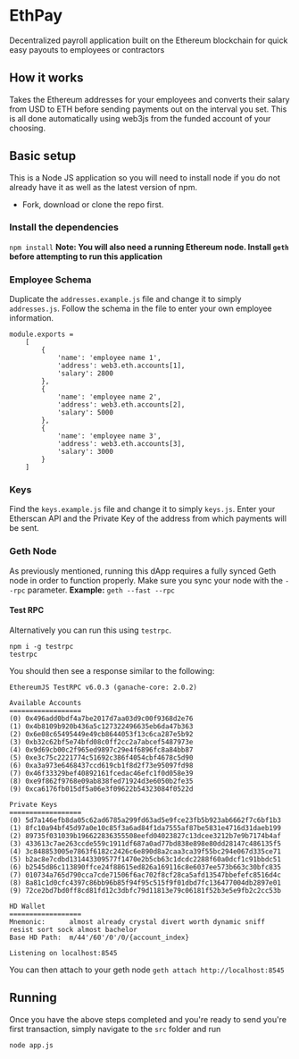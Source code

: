 # EthPay
Decentralized payroll application built on the Ethereum blockchain for quick easy payouts to employees or contractors

## How it works
Takes the Ethereum addresses for your employees and converts their salary from USD to ETH before sending payments out on the interval you set. This is all done automatically using web3js from the funded account of your choosing.

## Basic setup
This is a Node JS application so you will need to install node if you do not already have it as well as the latest version of npm. 

- Fork, download or clone the repo first.
### Install the dependencies
`npm install`
**Note: You will also need a running Ethereum node. Install `geth` before attempting to run this application**

### Employee Schema
Duplicate the `addresses.example.js` file and change it to simply `addresses.js`. Follow the schema in the file to enter your own employee information.
```
module.exports = 
    [
        {
            'name': 'employee name 1',
            'address': web3.eth.accounts[1],
            'salary': 2800
        },
        {
            'name': 'employee name 2',
            'address': web3.eth.accounts[2],
            'salary': 5000
        },
        {
            'name': 'employee name 3',
            'address': web3.eth.accounts[3],
            'salary': 3000
        }
    ] 
```

### Keys
Find the `keys.example.js` file and change it to simply `keys.js`. Enter your Etherscan API and the Private Key of the address from which payments will be sent.

### Geth Node
As previously mentioned, running this dApp requires a fully synced Geth node in order to function properly. Make sure you sync your node with the `--rpc` parameter. 
**Example:**
`geth --fast --rpc`
#### Test RPC
Alternatively you can run this using `testrpc`.
```
npm i -g testrpc
testrpc
```
You should then see a response similar to the following: 
```
EthereumJS TestRPC v6.0.3 (ganache-core: 2.0.2)

Available Accounts
==================
(0) 0x496add0bdf4a7be2017d7aa03d9c00f9368d2e76
(1) 0x4b8109b920b436a5c127322496635eb6da47b363
(2) 0x6e08c65495449e49cb8644053f13c6ca287e5b92
(3) 0xb32c62bf5e74bfd08c0ff2cc2a7abcef5487973e
(4) 0x9d69cb00c2f965ed9897c29e4f6896fc8a84bb87
(5) 0xe3c75c2221774c51692c386f4054cbf4678c5d90
(6) 0xa3a973e6468437ccd619cb1f8d2f73e95097fd98
(7) 0x46f33329bef40892161fcedac46efc1f0d058e39
(8) 0xe9f862f9768e09ab838fed71924d3e6050b2fe35
(9) 0xca6176fb015df5a06e3f09622b54323084f0522d

Private Keys
==================
(0) 5d7a146efb8da05c62ad6785a299fd63ad5e9fce23fb5b923ab6662f7c6bf1b3
(1) 8fc10a94bf45d97a0e10c85f3a6ad84f1da7555af87be5831e4716d31daeb199
(2) 89735f031039b196622836355508eefd04023827c13dcee3212b7e9b7174b4af
(3) 433613c7ae263ccde559c1911df687a0ad77bd838e898e80dd28147c486135f5
(4) 3c848853005e7863f6182c2426c6e890d8a2caa3ca39f55bc294e067d335ce71
(5) b2ac8e7cdbd131443309577f1470e2b5cb63c1dcdc2288f60a0dcf1c91bbdc51
(6) b2545d86c113890ffce24f88615ed826a169116c8e6037ee573b663c30bfc835
(7) 010734a765d790cca7cde71506f6ac702f8cf28ca5afd13547bbefefc8516d4c
(8) 8a81c1d0cfc4397c86bb96b85f94f95c515f9f01dbd7fc136477004db2897e01
(9) 72ce2bd7bd0ff8cd81fd12c3dbfc79d11813e79c06181f52b3e5e9fb2c2cc53b

HD Wallet
==================
Mnemonic:      almost already crystal divert worth dynamic sniff resist sort sock almost bachelor
Base HD Path:  m/44'/60'/0'/0/{account_index}

Listening on localhost:8545
```
You can then attach to your geth node
` geth attach http://localhost:8545 `

## Running
Once you have the above steps completed and you're ready to send you're first transaction, simply navigate to the `src` folder and run 
```
node app.js
```
